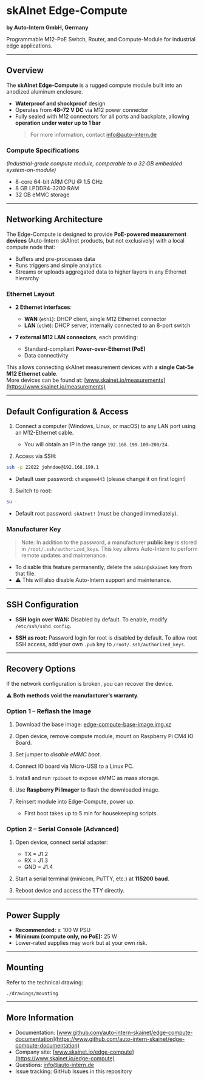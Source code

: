 # skAInet Edge-Compute  
**by Auto-Intern GmbH, Germany**

Programmable M12-PoE Switch, Router, and Compute-Module for industrial edge applications.

---

## Overview

The **skAInet Edge-Compute** is a rugged compute module built into an anodized aluminum enclosure.  
- **Waterproof and shockproof** design  
- Operates from **48–72 V DC** via M12 power connector  
- Fully sealed with M12 connectors for all ports and backplate, allowing **operation under water up to 1 bar**  
  > For more information, contact [info@auto-intern.de](mailto:info@auto-intern.de)

### Compute Specifications
*(Industrial-grade compute module, comparable to a 32 GB embedded system-on-module)*

- 8-core 64-bit ARM CPU @ 1.5 GHz  
- 8 GB LPDDR4-3200 RAM  
- 32 GB eMMC storage  

---

## Networking Architecture

The Edge-Compute is designed to provide **PoE-powered measurement devices** (Auto-Intern skAInet products, but not exclusively) with a local compute node that:  
- Buffers and pre-processes data  
- Runs triggers and simple analytics  
- Streams or uploads aggregated data to higher layers in any Ethernet hierarchy  

### Ethernet Layout
- **2 Ethernet interfaces**:  
  - **WAN** (`eth1`): DHCP client, single M12 Ethernet connector  
  - **LAN** (`eth0`): DHCP server, internally connected to an 8-port switch  

- **7 external M12 LAN connectors**, each providing:  
  - Standard-compliant **Power-over-Ethernet (PoE)**  
  - Data connectivity  

This allows connecting skAInet measurement devices with a **single Cat-5e M12 Ethernet cable**.  
More devices can be found at: [www.skainet.io/measurements](https://www.skainet.io/measurements)

---

## Default Configuration & Access

1. Connect a computer (Windows, Linux, or macOS) to any LAN port using an M12-Ethernet cable.  
   - You will obtain an IP in the range `192.168.199.100–200/24`.

2. Access via SSH:  
```bash
ssh -p 22022 johndoe@192.168.199.1
```

* Default user password: `changeme443` (please change it on first login!)

3. Switch to root:

```bash
su -
```

* Default root password: `skAInet!` (must be changed immediately).

### Manufacturer Key

> Note: In addition to the password, a manufacturer **public key** is stored in `/root/.ssh/authorized_keys`.
> This key allows Auto-Intern to perform remote updates and maintenance.

* To disable this feature permanently, delete the `admin@skainet` key from that file.
* ⚠️ This will also disable Auto-Intern support and maintenance.

---

## SSH Configuration

* **SSH login over WAN:**
  Disabled by default. To enable, modify `/etc/ssh/sshd_config`.

* **SSH as root:**
  Password login for root is disabled by default.
  To allow root SSH access, add your own `.pub` key to `/root/.ssh/authorized_keys`.

---

## Recovery Options

If the network configuration is broken, you can recover the device.

⚠️ **Both methods void the manufacturer’s warranty.**

### Option 1 – Reflash the Image

1. Download the base image:
   [edge-compute-base-image.img.xz](https://cloud.gruppe.ai/s/XgmYK9My4nkWC3g)
2. Open device, remove compute module, mount on Raspberry Pi CM4 IO Board.
3. Set jumper to *disable eMMC boot*.
4. Connect IO board via Micro-USB to a Linux PC.
5. Install and run `rpiboot` to expose eMMC as mass storage.
6. Use **Raspberry Pi Imager** to flash the downloaded image.
7. Reinsert module into Edge-Compute, power up.

   * First boot takes up to 5 min for housekeeping scripts.

### Option 2 – Serial Console (Advanced)

1. Open device, connect serial adapter:

   * TX = J1.2
   * RX = J1.3
   * GND = J1.4
2. Start a serial terminal (minicom, PuTTY, etc.) at **115200 baud**.
3. Reboot device and access the TTY directly.

---

## Power Supply

* **Recommended:** ≥ 100 W PSU
* **Minimum (compute only, no PoE):** 25 W
* Lower-rated supplies may work but at your own risk.

---

## Mounting

Refer to the technical drawing:

```
./drawings/mounting
```

---

## More Information

* Documentation: [www.github.com/auto-intern-skainet/edge-compute-documentation](https://www.github.com/auto-intern-skainet/edge-compute-documentation)
* Company site: [www.skainet.io/edge-compute](https://www.skainet.io/edge-compute)
* Questions: [info@auto-intern.de](mailto:info@auto-intern.de)
* Issue tracking: GitHub Issues in this repository